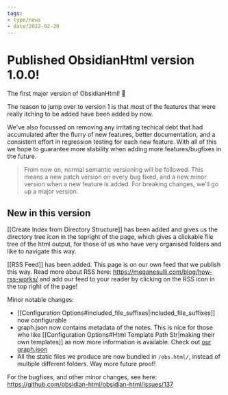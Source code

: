 ```yaml
---
tags:
- type/news
- date/2022-02-20
---
```


# Published ObsidianHtml version 1.0.0!
The first major version of ObsidianHtml! 🎉

The reason to jump over to version 1 is that most of the features that were really itching to be added have been added by now. 

We've also focussed on removing any irritating techical debt that had accumulated after the flurry of new features, better documentation, and a consistent effort in regression testing for each new feature. With all of this we hope to guarantee more stability when adding more features/bugfixes in the future.

> From now on, normal semantic versioning will be followed. This means a new patch version on every bug fixed, and a new minor version when a new feature is added. For breaking changes, we'll go up a major version.

## New in this version
[[Create Index from Directory Structure]] has been added and gives us the directory tree icon in the topright of the page, which gives a clickable file tree of the html output, for those of us who have very organised folders and like to navigate this way.

[[RSS Feed]] has been added. This page is on our own feed that we publish this way. Read more about RSS here: https://meganesulli.com/blog/how-rss-works/ and add our feed to your reader by clicking on the RSS icon in the top right of the page!

Minor notable changes:
- [[Configuration Options#included_file_suffixes|included_file_suffixes]] now configurable
- graph.json now contains metadata of the notes. This is nice for those who like [[Configuration Options#Html Template Path Str|making their own templates]] as now more information is available. Check out [our graph.json](https://obsidian-html.github.io/obs.html/data/graph.json)
- All the static files we produce are now bundled in `/obs.html/`, instead of multiple different folders. Way more future proof!

For the bugfixes, and other minor changes, see here: https://github.com/obsidian-html/obsidian-html/issues/137
